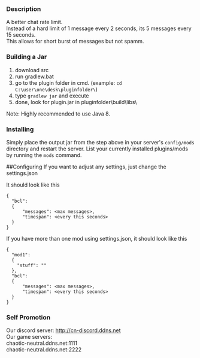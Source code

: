 ### Description
A better chat rate limit.  
Instead of a hard limit of 1 message every 2 seconds, its 5 messages every 15 seconds.  
This allows for short burst of messages but not spamm.  

### Building a Jar

1) download src
2) run gradlew.bat
3) go to the plugin folder in cmd. (example: `cd C:\user\one\desk\pluginfolder\`)
4) type `gradlew jar` and execute
5) done, look for plugin.jar in pluginfolder\build\libs\

Note: Highly recommended to use Java 8.

### Installing

Simply place the output jar from the step above in your server's `config/mods` directory and restart the server.
List your currently installed plugins/mods by running the `mods` command.

##Configuring
If you want to adjust any settings, just change the settings.json

It should look like this
```
{
  "bcl":
  {
	  "messages": <max messages>,
	  "timespan": <every this seconds>
  }
}
```
If you have more than one mod using settings.json, it should look like this
```
{
  "mod1":
  {
    "stuff": ""
  },
  "bcl":
  {
	  "messages": <max messages>,
	  "timespan": <every this seconds>
  }
}
```
### Self Promotion
Our discord server: http://cn-discord.ddns.net  
Our game servers:  
chaotic-neutral.ddns.net:1111  
chaotic-neutral.ddns.net:2222  
